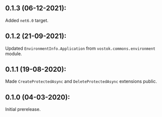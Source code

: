 ## 0.1.3 (06-12-2021):

Added `net6.0` target.

## 0.1.2 (21-09-2021):

Updated `EnvironmentInfo.Application` from `vostok.commons.environment` module.


## 0.1.1 (19-08-2020): 

Made `CreateProtectedAsync` and `DeleteProtectedAsync` extensions public.

## 0.1.0 (04-03-2020): 

Initial prerelease.